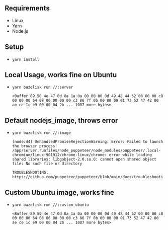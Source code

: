 ## Requirements

- Linux
- Yarn
- Node.js

## Setup

- `yarn install`

## Local Usage, works fine on Ubuntu

- `yarn bazelisk run //:server`
  ```
  <Buffer 89 50 4e 47 0d 0a 1a 0a 00 00 00 0d 49 48 44 52 00 00 00 c8 00 00 00 64 08 06 00 00 00 c3 86 7f 0b 00 00 00 01 73 52 47 42 00 ae ce 1c e9 00 00 04 2b ... 1087 more bytes>
  ```

## Default nodejs_image, throws error

- `yarn bazelisk run //:image`

  ```
  (node:44) UnhandledPromiseRejectionWarning: Error: Failed to launch the browser process!
  /app/server.runfiles/node_puppeteer/node_modules/puppeteer/.local-chromium/linux-901912/chrome-linux/chrome: error while loading shared libraries: libgobject-2.0.so.0: cannot open shared object file: No such file or directory

  TROUBLESHOOTING: https://github.com/puppeteer/puppeteer/blob/main/docs/troubleshooting.md
  ```

## Custom Ubuntu image, works fine

- `yarn bazelisk run //:custom_ubuntu`

  ```
  <Buffer 89 50 4e 47 0d 0a 1a 0a 00 00 00 0d 49 48 44 52 00 00 00 c8 00 00 00 64 08 06 00 00 00 c3 86 7f 0b 00 00 00 01 73 52 47 42 00 ae ce 1c e9 00 00 04 2b ... 1087 more bytes>
  ```
